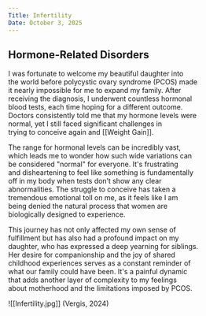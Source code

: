 ```yaml
---
Title: Infertility
Date: October 3, 2025
---
```

## Hormone-Related Disorders

I was fortunate to welcome my beautiful daughter into  
the world before polycystic ovary syndrome (PCOS) made  
it nearly impossible for me to expand my family. After  
receiving the diagnosis, I underwent countless hormonal  
blood tests, each time hoping for a different outcome.  
Doctors consistently told me that my hormone levels were  
normal, yet I still faced significant challenges in  
trying to conceive again and [[Weight Gain]].

The range for hormonal levels can be incredibly vast,  
which leads me to wonder how such wide variations can  
be considered "normal" for everyone. It's frustrating  
and disheartening to feel like something is fundamentally  
off in my body when tests don’t show any clear  
abnormalities. The struggle to conceive has taken a  
tremendous emotional toll on me, as it feels like I am  
being denied the natural process that women are  
biologically designed to experience.

This journey has not only affected my own sense of  
fulfillment but has also had a profound impact on my  
daughter, who has expressed a deep yearning for siblings.  
Her desire for companionship and the joy of shared  
childhood experiences serves as a constant reminder of  
what our family could have been. It's a painful dynamic  
that adds another layer of complexity to my feelings  
about motherhood and the limitations imposed by PCOS.

![[Infertility.jpg]]
(Vergis, 2024)